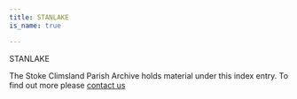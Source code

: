 ```yaml
---
title: STANLAKE
is_name: true

---
```


STANLAKE


The Stoke Climsland Parish Archive holds material under this index entry. To find out more please [contact us](/contact/)
